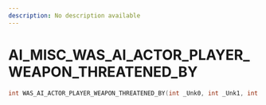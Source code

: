 ```yaml
---
description: No description available 
---
```


# AI_MISC\_WAS_AI_ACTOR_PLAYER_WEAPON_THREATENED_BY

```cpp
int WAS_AI_ACTOR_PLAYER_WEAPON_THREATENED_BY(int _Unk0, int _Unk1, int _Unk2);
```